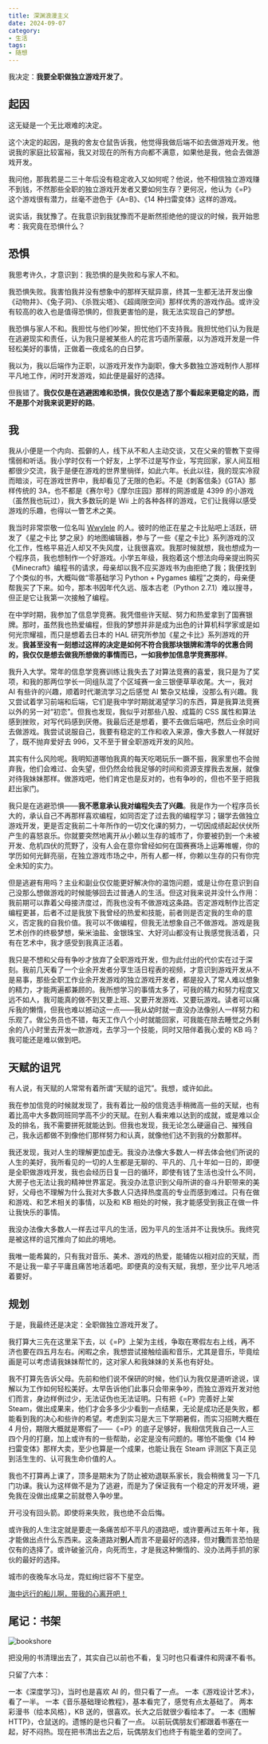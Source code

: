 ```yaml
---
title: 深渊浪漫主义
date: 2024-09-07
category: 
- 生活
tags:
- 随想
---
```


我决定：**我要全职做独立游戏开发了**。

<!-- More -->

## 起因

这无疑是一个无比艰难的决定。

这个决定的起因，是我的舍友仓鼠告诉我，他觉得我做后端不如去做游戏开发。他说我的家庭比较富裕，我又对现在的所有方向都不满意，如果他是我，他会去做游戏开发。

我问他，那我若是二三十年后没有稳定收入又如何呢？他说，他不相信独立游戏赚不到钱，不然那些全职的独立游戏开发者又要如何生存？更何况，他认为《=P》这个游戏很有潜力，丝毫不逊色于《A=B》、《14 种扫雷变体》这样的游戏。

说实话，我犹豫了。在我意识到我犹豫而不是断然拒绝他的提议的时候，我开始思考：我究竟在恐惧什么？

## 恐惧

我思考许久，才意识到：我恐惧的是失败和与家人不和。

我恐惧失败。我害怕我并没有想象中的那样天赋异禀，终其一生都无法开发出像《动物井》、《兔子洞》、《杀戮尖塔》、《超阈限空间》那样优秀的游戏作品。或许没有较高的收入也是值得恐惧的，但我更害怕的是，我无法实现自己的梦想。

我恐惧与家人不和。我担忧与他们吵架，担忧他们不支持我。我担忧他们认为我是在逃避现实和责任，认为我只是被某些人的花言巧语所蒙蔽，以为游戏开发是一件轻松美好的事情，正做着一夜成名的白日梦。

我以为，我以后端作为正职，以游戏开发作为副职，像大多数独立游戏制作人那样平凡地工作，闲时开发游戏，如此便是最好的选择。

但我错了。**我仅仅是在逃避困难和恐惧，我仅仅是选了那个看起来更稳定的路，而不是那个对我来说更好的路**。

## 我

我从小便是一个内向、孤僻的人，线下从不和人主动交谈，又在父亲的管教下变得懦弱和听话。我小学时仅有一个好友，上学不过是写作业，写完回家，家人间互相都很少交流，我于是便在游戏的世界里徜徉，如此六年。长此以往，我的现实冷寂而暗淡，可在游戏世界中，我却看见了无限的色彩。不是《刺客信条》《GTA》那样传统的 3A，也不都是《赛尔号》《摩尔庄园》那样的网游或是 4399 的小游戏（虽然我也玩过），我大多数玩的是 Wii 上的各种各样的游戏，它们让我得以感受游戏的乐趣，也得以一瞥艺术之美。

我当时非常崇敬一位名叫 [Wwylele](https://github.com/wwylele) 的人。彼时的他正在星之卡比贴吧上活跃，研发了《星之卡比 梦之泉》的地图编辑器，参与了一些《星之卡比》系列游戏的汉化工作，性格平易近人却又不失风度，让我很喜欢。我那时候就想，我也想成为一个程序员，我也想制作一个好游戏。小学五年级，我抱着这个想法向母亲提出购买《Minecraft》编程书的请求，母亲却以我不应买游戏书为由拒绝了我；我便找到了个类似的书，大概叫做“零基础学习 Python + Pygames 编程”之类的，母亲便帮我买了下来。如今，那本书因年代久远、版本古老（Python 2.7.1）难以搜寻，但正是它让我第一次接触了编程。

在中学时期，我参加了信息学竞赛。我凭借些许天赋、努力和热爱拿到了国赛银牌。那时，虽然我也热爱编程，但我的梦想并非是成为出色的计算机科学家或是如何光宗耀祖，而只是想着去日本的 HAL 研究所参加《星之卡比》系列游戏的开发。**我甚至没有一刻想过这样的决定是如何不符合我那块银牌和清华的优惠合同的，我仅仅是想去做我所想做的事情而已，一如我参加信息学竞赛那样**。

我升入大学。常年的信息学竞赛训练让我失去了对算法竞赛的喜爱，我只是为了奖项，和我的那两位学长一同组队混了个区域赛一金三银便草草收尾。大一，我对 AI 有些许的兴趣，顺着时代潮流学习之后感觉 AI 繁杂又枯燥，没那么有兴趣。我又尝试着学习前端和后端，它们是我中学时期就渴望学习的东西，算是我算法竞赛以外的另一对“初恋”。但我也发现，我似乎对那些八股、成篇的 CSS 属性和算法感到挫败，对写代码感到厌倦。我最后还是想着，要不去做后端吧，然后业余时间去做游戏。我尝试说服自己，我要有稳定的工作和收入来源，像大多数人一样就好了，既不抛弃爱好去 996，又不至于冒全职游戏开发的风险。

其实有什么风险呢。我明知道哪怕我真的每天吃喝玩乐一蹶不振，我家里也不会抛弃我，他们会难过、会失望，但仍然会给我足够的时间和资源支撑我去发展，就像对待我妹妹那样。做游戏吧，他们肯定也是反对的，也有争吵的，但也不至于把我赶出家门。

我只是在逃避恐惧——**我不愿意承认我对编程失去了兴趣**。我是作为一个程序员长大的，承认自己不再那样喜欢编程，如同否定了过去我的编程学习；辍学去做独立游戏开发，更是否定我前二十年所作的一切文化课的努力，一切因成绩起起伏伏所产生的喜怒哀乐。你就要突然地离开从小赖以生存的城市了，你要被扔到一个未被开发、危机四伏的荒野了，没有人会在意你曾经如何在国赛赛场上运筹帷幄，你的学历如何光鲜亮丽，在独立游戏市场之中，所有人都一样，你赖以生存的只有你完全未知的实力。

但是逃避有用吗？主业和副业仅仅能更好解决你的温饱问题，或是让你在意识到自己没那么想做游戏的时候能够回去过普通人的生活。但这对我来说并没什么作用：我前期可以靠着父母接济度过，而我也没有不做游戏这条路。否定游戏制作比否定编程更甚，后者不过是我放下我曾经的热爱和技能，前者则是否定我的生命的意义，否定我的自我价值。我可以不做编程，但我无法想象自己不做游戏。游戏是我艺术创作的终极梦想，柴米油盐、金银珠宝、大好河山都没有让我感觉我活着，只有在艺术中，我才感受到我真正活着。

我只是不想和父母有争吵才放弃了全职游戏开发，但为此付出的代价实在过于深刻。我前几天看了一个业余开发者分享生活日程表的视频，才意识到游戏开发从不是易事，那些全职工作业余开发游戏的独立游戏开发者，都是投入了常人难以想象的精力，才能两遍都兼顾的。我所想学习的事情太多了，可我的精力和努力程度又远不如人，我可能真的做不到又要上班、又要开发游戏、又要玩游戏。读者可以痛斥我的懒惰，但我也难以撼动这一点——我从幼时就一直没办法像别人一样努力和乐观了。做公务员也不错，每天工作八个小时就能回家，可我能在除去睡觉之外剩余的八小时里去开发一款游戏，去学习一个技能，同时又陪伴着我心爱的 KB 吗？我可能还是难以做到吧。

## 天赋的诅咒

有人说，有天赋的人常常有着所谓“天赋的诅咒”。我想，或许如此。

我在参加信竞的时候就发现了，我有着比一般的信竞选手稍微高一些的天赋，也有着比高中大多数同班同学高不少的天赋。在别人看来难以达到的成就，或是难以企及的排名，我不需要拼死就能达到。但我也发现，我无论怎么硬逼自己、摧残自己，我永远都做不到像他们那样努力和认真，就像他们达不到我的分数那样。

我还发现，我对人生的理解更加虚无。我没办法像大多数人一样去体会他们所说的人生的美好，我所看见的一切的人生都是无聊的、平凡的、几十年如一日的，即便是全职做游戏开发，我也会经历日复一日的循环，即使有钱了生活也没什么不同，大房子也无法让我的精神世界富足。我没办法意识到父母所讲的奋斗升职带来的美好，父母也不理解为什么我对大多数人只选择热度高的专业而感到难过。只有在做和游戏、和艺术相关的事情，以及和 KB 相处的时候，我才能感受到我正在做一件让我快乐的事情。

我没办法像大多数人一样去过平凡的生活，因为平凡的生活并不让我快乐。我终究是被这样的诅咒推向了如此的境地。

我唯一能希冀的，只有我对音乐、美术、游戏的热爱，能辅佐以相对应的天赋，而不是让我一辈子平庸且痛苦地活着吧。即便真的没有天赋，我想，至少比平凡地活着要好。

## 规划

于是，我最终还是决定：全职做独立游戏开发了。

我打算大三先在这里呆下去，以《=P》上架为主线，争取在寒假左右上线，再不济也要在四五月左右。闲暇之余，我想尝试接触绘画和音乐，尤其是音乐，毕竟绘画是可以考虑请我妹妹帮忙的，这对家人和我妹妹的关系也有好处。

我不打算先告诉父母。先前和他们说不保研的时候，他们认为我仅是道听途说，误解以为工作如何轻松美好。太早告诉他们此事只会带来争吵，而独立游戏开发对他们而言，身边样例过少，无法证伪也无法证明。只有把《=P》完善好上架 Steam，做出成果来，他们才会多多少少看到一点结果，无论是成功还是失败，都能看到我的决心和些许的希望。考虑到实习是大三下学期暑假，而实习招聘大概在 4 月份，期限大概就是寒假了——《=P》的底子足够好，我相信凭我自己一人三四个月的打磨，加上或许有的一些帮助，必定是没有问题的。哪怕不能像《14 种扫雷变体》那样大卖，至少也算是一个成果，也能让我在 Steam 评测区下真正见到活生生的、认可我生命价值的人。

我也不打算再上课了，顶多是期末为了防止被劝退联系家长，我会稍微复习一下几门功课。我认为这样做不是为了逃避，而是为了保证我有一个稳定的开发环境，避免我在没做出成果之前就卷入争吵里。

开弓没有回头箭。即使将来失败，我也绝不会后悔。

或许我的人生注定就是要走一条痛苦却不平凡的道路吧，或许要再过五年十年，我才能做出点什么东西来。这条道路对**别人**而言不是最好的选择，但对**我**而言恐怕是仅有的选择了。或许破釜沉舟，向死而生，才是我这种懒惰的、没办法两手抓的家伙的最好的选择。

城市的夜晚车水马龙，霓虹绚烂容不下星空。

[海中远行的船儿啊，带我的心离开吧！](https://www.bilibili.com/video/BV1qS4y1Q77h)

## 尾记：书架

![bookshore](/img/post/article/abyss-romanticism/bookshore.png)

把没用的书清理出去了，其实自己以前也不看，复习时也只看课件和网课不看书。

只留了六本：

一本《深度学习》，当时也是喜欢 AI 的，但只看了一点。
一本《游戏设计艺术》，看了一半。
一本《音乐基础理论教程》，基本看完了，感觉有点太基础了。
两本彩漫书（绘本风格），KB 送的，很喜欢。长大之后就很少看绘本了。
一本《图解 HTTP》，仓鼠送的。遗憾的是也只看了一点。
以前玩偶朋友们都跟着书塞在一起，好不闷热。现在把书清出去之后，玩偶朋友们也终于有能坐着的空间了。
